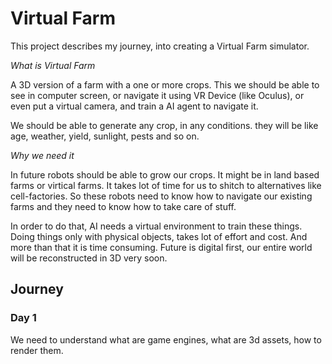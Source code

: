 # Virtual Farm

This project describes my journey, into creating a Virtual Farm simulator.

*What is Virtual Farm*

A 3D version of a farm with a one or more crops. This we should be able to see in computer screen, or navigate it using VR Device (like Oculus), or even put a virtual camera, and train a AI agent to navigate it.

We should be able to generate any crop, in any conditions. they will be like age, weather, yield, sunlight, pests and so on. 

*Why we need it*

In future robots should be able to grow our crops. It might be in land based farms or virtical farms. It takes lot of time for us to shitch to alternatives like cell-factories. So these robots need to know how to navigate our existing farms and they need to know how to take care of stuff.

In order to do that, AI needs a virtual environment to train these things. Doing things only with physical objects, takes lot of effort and cost. And more than that it is time consuming. Future is digital first, our entire world will be reconstructed in 3D very soon.

## Journey

### Day 1

We need to understand what are game engines, what are 3d assets, how to render them. 
